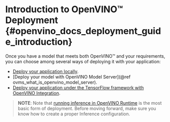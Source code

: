 # Introduction to OpenVINO™ Deployment {#openvino_docs_deployment_guide_introduction}


Once you have a model that meets both OpenVINO™ and your requirements, you can choose among several ways of deploying it with your application: 

* [Deploy your application locally](../OV_Runtime_UG/deployment/deployment_intro.md).
* [Deploy your model with OpenVINO Model Server](@ref ovms_what_is_openvino_model_server).
* [Deploy your application under the TensorFlow framework with OpenVINO Integration](./openvino_ecosystem_ovtf.md).


> **NOTE**: Note that [running inference in OpenVINO Runtime](../OV_Runtime_UG/openvino_intro.md) is the most basic form of deployment. Before moving forward, make sure you know how to create a proper Inference configuration. 